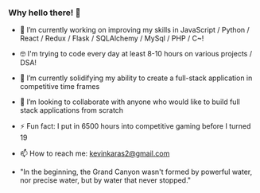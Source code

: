 ### Why hello there! 👋


- 🔭 I’m currently working on improving my skills in JavaScript / Python / React / Redux / Flask / SQLAlchemy / MySql / PHP / C~!
- 🤓 I'm trying to code every day at least 8-10 hours on various projects / DSA! 
- 🌱 I’m currently solidifying my ability to create a full-stack application in competitive time frames
- 👯 I’m looking to collaborate with anyone who would like to build full stack applications from scratch
- ⚡ Fun fact: I put in 6500 hours into competitive gaming before I turned 19
- 📫 How to reach me: kevinkaras2@gmail.com

- "In the beginning, the Grand Canyon wasn't formed by powerful water, nor precise water, but by water that never stopped."

